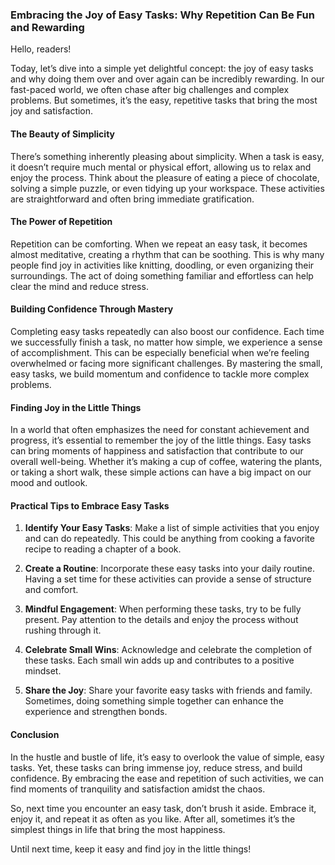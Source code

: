 ### Embracing the Joy of Easy Tasks: Why Repetition Can Be Fun and Rewarding

Hello, readers!

Today, let’s dive into a simple yet delightful concept: the joy of easy tasks and why doing them over and over again can be incredibly rewarding. In our fast-paced world, we often chase after big challenges and complex problems. But sometimes, it’s the easy, repetitive tasks that bring the most joy and satisfaction.

#### The Beauty of Simplicity

There’s something inherently pleasing about simplicity. When a task is easy, it doesn’t require much mental or physical effort, allowing us to relax and enjoy the process. Think about the pleasure of eating a piece of chocolate, solving a simple puzzle, or even tidying up your workspace. These activities are straightforward and often bring immediate gratification.

#### The Power of Repetition

Repetition can be comforting. When we repeat an easy task, it becomes almost meditative, creating a rhythm that can be soothing. This is why many people find joy in activities like knitting, doodling, or even organizing their surroundings. The act of doing something familiar and effortless can help clear the mind and reduce stress.

#### Building Confidence Through Mastery

Completing easy tasks repeatedly can also boost our confidence. Each time we successfully finish a task, no matter how simple, we experience a sense of accomplishment. This can be especially beneficial when we’re feeling overwhelmed or facing more significant challenges. By mastering the small, easy tasks, we build momentum and confidence to tackle more complex problems.

#### Finding Joy in the Little Things

In a world that often emphasizes the need for constant achievement and progress, it’s essential to remember the joy of the little things. Easy tasks can bring moments of happiness and satisfaction that contribute to our overall well-being. Whether it’s making a cup of coffee, watering the plants, or taking a short walk, these simple actions can have a big impact on our mood and outlook.

#### Practical Tips to Embrace Easy Tasks

1. **Identify Your Easy Tasks**: Make a list of simple activities that you enjoy and can do repeatedly. This could be anything from cooking a favorite recipe to reading a chapter of a book.
   
2. **Create a Routine**: Incorporate these easy tasks into your daily routine. Having a set time for these activities can provide a sense of structure and comfort.

3. **Mindful Engagement**: When performing these tasks, try to be fully present. Pay attention to the details and enjoy the process without rushing through it.

4. **Celebrate Small Wins**: Acknowledge and celebrate the completion of these tasks. Each small win adds up and contributes to a positive mindset.

5. **Share the Joy**: Share your favorite easy tasks with friends and family. Sometimes, doing something simple together can enhance the experience and strengthen bonds.

#### Conclusion

In the hustle and bustle of life, it’s easy to overlook the value of simple, easy tasks. Yet, these tasks can bring immense joy, reduce stress, and build confidence. By embracing the ease and repetition of such activities, we can find moments of tranquility and satisfaction amidst the chaos.

So, next time you encounter an easy task, don’t brush it aside. Embrace it, enjoy it, and repeat it as often as you like. After all, sometimes it’s the simplest things in life that bring the most happiness.

Until next time, keep it easy and find joy in the little things!
